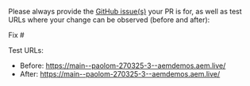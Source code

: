 Please always provide the [GitHub issue(s)](../issues) your PR is for, as well as test URLs where your change can be observed (before and after):

Fix #<gh-issue-id>

Test URLs:
- Before: https://main--paolom-270325-3--aemdemos.aem.live/
- After: https://main--paolom-270325-3--aemdemos.aem.live/
